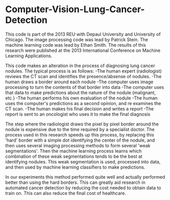 Computer-Vision-Lung-Cancer-Detection
=====================================

This code is part of the 2013 REU with Depaul University and University of Chicago.
The image processing code was lead by Patrick Stein. 
The machine learning code was lead by Ethan Smith.
The results of this research were published at the 2013 International Conference on Machine Learning Applications.

This code makes an alteration in the process of diagnosing lung cancer nodules. The typical process is as follows:
-The human expert (radiologist) reviews the CT scan and identifies the presence/absense of nodules.
-The human draws a border around each nodule
-The computer uses image processing to turn the contents of that border into data
-The computer uses that data to make predictions about the nature of the nodule (malignant, etc.)
-The human performs his own evaluation of the nodule
-The human uses the computer's predictions as a second opinion, and re examines the CT scan.
-The human makes his final decision and writes a report
-The report is sent to an oncologist who uses it to make the final diagnosis

The step where the radiologist draws the pixel by pixel border around the nodule is expensive due to the time required by a specialist doctor.
The process used in this research speeds up this process, by replacing this 'hard' border with a simple dot identifying the center of the nodule, and then uses several imaging processing methods to form several 'weak segmentations'.
Then the machine learning process learns which combination of these weak segmentations tends to be the best at identifying nodules.
This weak segmentation is used, processed into data, and then used by machine learning classifiers to make predictions.

In our experiments this method performed quite well and actually performed better than using the hard borders. 
This can greatly aid research in automated cancer detection by reducing the cost needed to obtain data to train on.
This can also reduce the final cost of healthcare.
